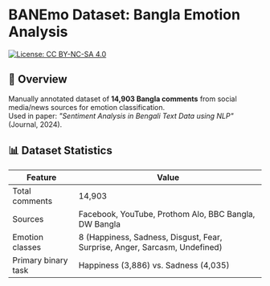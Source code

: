 # BANEmo Dataset: Bangla Emotion Analysis

[![License: CC BY-NC-SA 4.0](https://img.shields.io/badge/License-CC_BY--NC--SA_4.0-lightgrey.svg)](https://creativecommons.org/licenses/by-nc-sa/4.0/)

## 📖 Overview
Manually annotated dataset of **14,903 Bangla comments** from social media/news sources for emotion classification.  
Used in paper: _"Sentiment Analysis in Bengali Text Data using NLP"_ (Journal, 2024).

## 📊 Dataset Statistics
| Feature              | Value              |
|----------------------|--------------------|
| Total comments       | 14,903             |
| Sources              | Facebook, YouTube, Prothom Alo, BBC Bangla, DW Bangla |
| Emotion classes      | 8 (Happiness, Sadness, Disgust, Fear, Surprise, Anger, Sarcasm, Undefined) |
| Primary binary task  | Happiness (3,886) vs. Sadness (4,035) |
